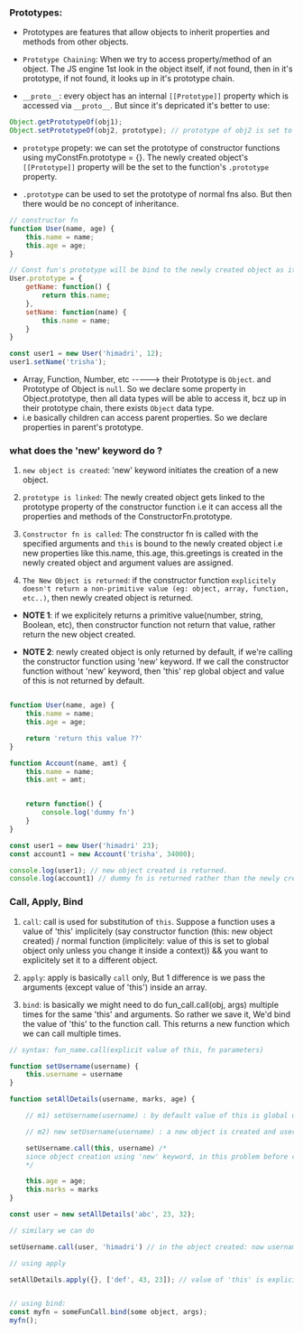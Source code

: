 ### Prototypes:

- Prototypes are features that allow objects to inherit properties and methods from other objects. 

- `Prototype Chaining`:  When we try to access property/method of an object. The JS engine 1st look in the object itself, if not found, then in it's prototype, if not found, it looks up in it's prototype chain.

- `__proto__`: every object has an internal `[[Prototype]]` property which is accessed via `__proto__`. But since it's depricated it's better to use: 

``` javascript
Object.getPrototypeOf(obj1);
Object.setPrototypeOf(obj2, prototype); // prototype of obj2 is set to 'prototype'
```

- `prototype` propety: we can set the prototype of constructor functions using myConstFn.prototype = {}. The newly created object's `[[Prototype]]` property will be the set to the function's `.prototype` property. 

- `.prototype` can be used to set the prototype of normal fns also. But then there would be no concept of inheritance.

```javascript
// constructor fn
function User(name, age) {
    this.name = name;
    this.age = age;
}

// Const fun's prototype will be bind to the newly created object as it's prototype.
User.prototype = {
    getName: function() {
        return this.name;
    },
    setName: function(name) {
        this.name = name;
    }
}

const user1 = new User('himadri', 12);
user1.setName('trisha');

```

- Array, Function, Number, etc -----> their Prototype is `Object`. and Prototype of Object is `null`. So we declare some property in Object.prototype, then all data types will be able to access it, bcz up in their prototype chain, there exists `Object` data type.
- i.e basically children can access parent properties. So we declare properties in parent's prototype.


### what does the 'new' keyword do ?

1. `new object is created`: 'new' keyword initiates the creation of a new object.

2. `prototype is linked`: The newly created object gets linked to the prototype property of the constructor function i.e it can access all the properties and methods of the ConstructorFn.prototype.

3. `Constructor fn is called`: The constructor fn is called with the specified arguments and `this` is bound to the newly created object i.e new properties like this.name, this.age, this.greetings is created in the newly created object and argument values are assigned.

4. `The New Object is returned`: if the constructor function `explicitely doesn't return a non-primitive value (eg: object, array, function, etc..)`, then newly created object is returned.

- **NOTE 1**: if we explicitely returns a primitive value(number, string, Boolean, etc), then constructor function not return that value, rather return the new object created.

- **NOTE 2**: newly created object is only returned by default, if we're calling the constructor function using 'new' keyword. If we call the constructor function without 'new' keyword, then 'this' rep global object and value of this is not returned by default.

```javascript

function User(name, age) {
    this.name = name;
    this.age = age;

    return 'return this value ??'
}

function Account(name, amt) {
    this.name = name;
    this.amt = amt;


    return function() {
        console.log('dummy fn')
    }
}

const user1 = new User('himadri' 23);
const account1 = new Account('trisha', 34000);

console.log(user1); // new object created is returned.
console.log(account1) // dummy fn is returned rather than the newly created obj.

```


### Call, Apply, Bind

1. `call`: call is used for substitution of `this`. Suppose a function uses a value of 'this' implicitely (say constructor function (this: new object created) / normal function (implicitely: value of this is set to global object only unless you change it inside a context)) && you want to explicitely set it to a different object.

2. `apply`: apply is basically `call` only, But 1 difference is we pass the arguments (except value of 'this') inside an array.

3. `bind`: is basically we might need to do fun_call.call(obj, args) multiple times for the same 'this' and arguments. So rather we save it, We'd bind the value of 'this' to the function call. This returns a new function which we can call multiple times.

``` javascript 
// syntax: fun_name.call(explicit value of this, fn parameters)

function setUsername(username) {
    this.username = username
}

function setAllDetails(username, marks, age) {

    // m1) setUsername(username) : by default value of this is global object : so username is created and set in global object.

    // m2) new setUsername(username) : a new object is created and username is created in that object: but we want to create it in current object.

    setUsername.call(this, username) /*
    since object creation using 'new' keyword, in this problem before calling the constructor function, 'this' is set to represent the newly created object. And we pass 'this' so username is created in obj rep by 'this'.
    */

    this.age = age;
    this.marks = marks
}

const user = new setAllDetails('abc', 23, 32);

// similary we can do

setUsername.call(user, 'himadri') // in the object created: now username: 'himadri'

// using apply

setAllDetails.apply({}, ['def', 43, 23]); // value of 'this' is explicity set to {}. Now {} will contain {username: 'def', marks: 43, age: 23}


// using bind:
const myfn = someFunCall.bind(some object, args);
myfn();

```
